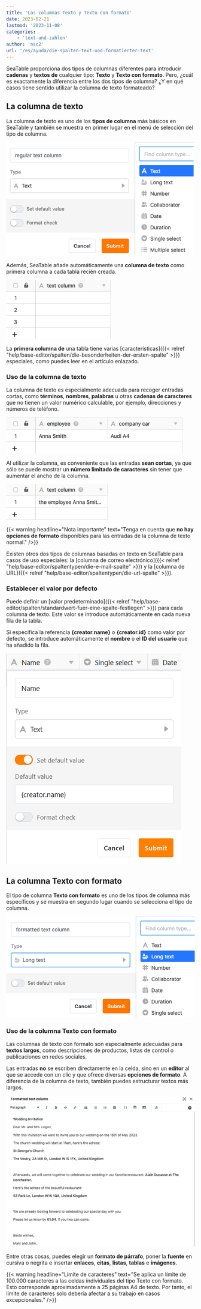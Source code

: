 ```yaml
---
title: 'Las columnas Texto y Texto con formato'
date: 2023-02-21
lastmod: '2023-11-08'
categories:
    - 'text-und-zahlen'
author: 'nsc2'
url: '/es/ayuda/die-spalten-text-und-formatierter-text'
---
```


SeaTable proporciona dos tipos de columnas diferentes para introducir **cadenas** y **textos de** cualquier tipo: **Texto** y **Texto con formato**. Pero, ¿cuál es exactamente la diferencia entre los dos tipos de columna? ¿Y en qué casos tiene sentido utilizar la columna de texto formateado?

## La columna de texto

La columna de texto es uno de los **tipos de columna** más básicos en SeaTable y también se muestra en primer lugar en el menú de selección del tipo de columna.

![La columna de texto normal](images/select-regular-text-column.png)

Además, SeaTable añade automáticamente una **columna de texto** como primera columna a cada tabla recién creada.

![La columna de texto "normal ](images/text-column-new.png)

La **primera columna de** una tabla tiene varias [características]({{< relref "help/base-editor/spalten/die-besonderheiten-der-ersten-spalte" >}}) especiales, como puedes leer en el artículo enlazado.

### Uso de la columna de texto

La columna de texto es especialmente adecuada para recoger entradas cortas, como **términos**, **nombres**, **palabras** u otras **cadenas de caracteres** que no tienen un valor numérico calculable, por ejemplo, direcciones y números de teléfono.

![Ejemplo de aplicación de la columna de texto normal](images/regular-text-example.png)

Al utilizar la columna, es conveniente que las entradas **sean cortas**, ya que sólo se puede mostrar un **número limitado de caracteres** sin tener que aumentar el ancho de la columna.

![Las entradas demasiado largas no pueden mostrarse en su totalidad en una columna de texto sin aumentar el ancho de la columna.](images/use-short-entries.png)

{{< warning  headline="Nota importante"  text="Tenga en cuenta que **no hay opciones de formato** disponibles para las entradas de la columna de texto normal." />}}

Existen otros dos tipos de columnas basadas en texto en SeaTable para casos de uso especiales: la [columna de correo electrónico]({{< relref "help/base-editor/spaltentypen/die-e-mail-spalte" >}}) y la [columna de URL]({{< relref "help/base-editor/spaltentypen/die-url-spalte" >}}).

### Establecer el valor por defecto

Puede definir un [valor predeterminado]({{< relref "help/base-editor/spalten/standardwert-fuer-eine-spalte-festlegen" >}}) para cada columna de texto. Este valor se introduce automáticamente en cada nueva fila de la tabla.

Si especifica la referencia **{creator.name}** o **{creator.id}** como valor por defecto, se introduce automáticamente el **nombre** o el **ID del usuario** que ha añadido la fila.

![Referenciar el nombre de usuario con un valor por defecto](images/Set-creator-name-as-default-value.png)

## La columna Texto con formato

El tipo de columna **Texto con formato** es uno de los tipos de columna más específicos y se muestra en segundo lugar cuando se selecciona el tipo de columna.

![La columna Texto con formato](images/formatted-text-column.png)

### Uso de la columna Texto con formato

Las columnas de texto con formato son especialmente adecuadas para **textos largos**, como descripciones de productos, listas de control o publicaciones en redes sociales.

Las entradas **no** se escriben directamente en la celda, sino en un **editor** al que se accede con un clic y que ofrece diversas **opciones de formato**. A diferencia de la columna de texto, también puedes estructurar textos más largos.

![Ejemplo de aplicación de una columna de texto formateada](images/long-text-example.png)

Entre otras cosas, puedes elegir un **formato de párrafo**, poner la **fuente** en cursiva o negrita e insertar **enlaces**, **citas**, **listas**, **tablas** e **imágenes**.

{{< warning  headline="Límite de caracteres"  text="Se aplica un límite de 100.000 caracteres a las celdas individuales del tipo Texto con formato. Esto corresponde aproximadamente a 25 páginas A4 de texto. Por tanto, el límite de caracteres solo debería afectar a su trabajo en casos excepcionales." />}}
